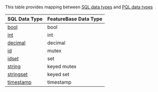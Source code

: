 This table provides mapping between [SQL data types](/docs/sql-guide/data-types/data-types-home) and [PQL data types](/docs/pql-guide/pql-home)

| SQL Data Type | FeatureBase Data Type |
|---|---|
| [bool](/docs/sql-guide/data-types/data-type-bool) | bool |
| [int](/docs/sql-guide/data-types/data-type-int) | int |
| [decimal](/docs/sql-guide/data-types/data-type-decimal) | decimal |
| [id](/docs/sql-guide/data-types/data-type-id) | mutex |
| [idset](/docs/sql-guide/data-types/data-type-idset) | set |
| [string](/docs/sql-guide/data-types/data-type-string) | keyed mutex |
| [stringset](/docs/sql-guide/data-types/data-type-stringset) | keyed set |
| [timestamp](/docs/sql-guide/data-types/data-type-timestamp) | timestamp |
